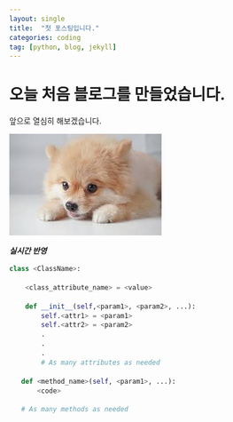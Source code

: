 ```yaml
---
layout: single
title:  "첫 포스팅입니다."
categories: coding
tag: [python, blog, jekyll]
---
```


# 오늘 처음 블로그를 만들었습니다.

앞으로 열심히 해보겠습니다.

![](../images/2023-01-09-first/test_img-1673328073057-2.jpg)

***실시간 반영***


```python
class <ClassName>:

    <class_attribute_name> = <value>

    def __init__(self,<param1>, <param2>, ...):
        self.<attr1> = <param1>
        self.<attr2> = <param2>
        .
        .
        .
        # As many attributes as needed
    
   def <method_name>(self, <param1>, ...):
       <code>
       
   # As many methods as needed
```